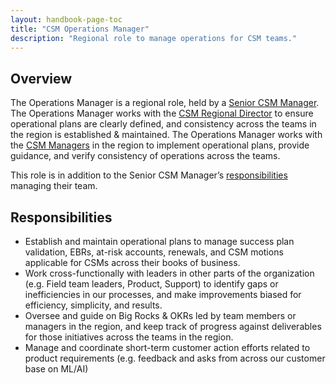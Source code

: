 ```yaml
---
layout: handbook-page-toc
title: "CSM Operations Manager"
description: "Regional role to manage operations for CSM teams."
---
```


## Overview

The Operations Manager is a regional role, held by a [Senior CSM Manager](https://handbook.gitlab.com/job-families/sales/customer-success-management/#senior-manager-csm). The Operations Manager works with the [CSM Regional Director](https://handbook.gitlab.com/job-families/sales/customer-success-management/#director-of-customer-success-management) to ensure operational plans are clearly defined, and consistency across the teams in the region is established & maintained. The Operations Manager works with the [CSM Managers](https://handbook.gitlab.com/job-families/sales/customer-success-management/#manager-csm) in the region to implement operational plans, provide guidance, and verify consistency of operations across the teams.

This role is in addition to the Senior CSM Manager’s [responsibilities](https://handbook.gitlab.com/job-families/sales/customer-success-management/#senior-manager-csm-responsibilities) managing their team.

## Responsibilities

- Establish and maintain operational plans to manage success plan validation, EBRs, at-risk accounts, renewals, and CSM motions applicable for CSMs across their books of business.
- Work cross-functionally with leaders in other parts of the organization (e.g. Field team leaders, Product, Support) to identify gaps or inefficiencies in our processes, and make improvements biased for efficiency, simplicity, and results.
- Oversee and guide on Big Rocks & OKRs led by team members or managers in the region, and keep track of progress against deliverables for those initiatives across the teams in the region.
- Manage and coordinate short-term customer action efforts related to product requirements (e.g. feedback and asks from across our customer base on ML/AI)
